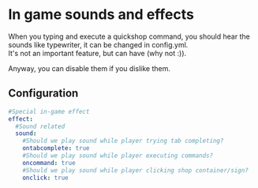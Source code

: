 # In game sounds and effects

When you typing and execute a quickshop command, you should hear the sounds like typewriter, it can be changed in config.yml.  
It's not an important feature, but can have (why not :)).  

Anyway, you can disable them if you dislike them.

## Configuration

```yaml
#Special in-game effect
effect:
  #Sound related
  sound:
    #Should we play sound while player trying tab completing?
    ontabcomplete: true
    #Should we play sound while player executing commands?
    oncommand: true
    #Should we play sound while player clicking shop container/sign?
    onclick: true
```